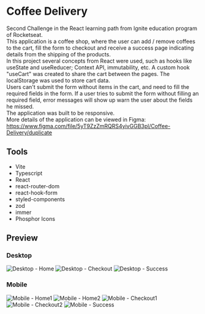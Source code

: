 # Coffee Delivery

Second Challenge in the React learning path from Ignite education program of Rocketseat.<br>
This application is a coffee shop, where the user can add / remove coffees to the cart, fill the form to checkout and receive a success page indicating details from the shipping of the products.<br>
In this project several concepts from React were used, such as hooks like useState and useReducer; Context API, immutability, etc. A custom hook "useCart" was created to share the cart between the pages. The localStorage was used to store cart data. <br>
Users can't submit the form without items in the cart, and need to fill the required fields in the form. If a user tries to submit the form without filling an required field, error messages will show up warn the user about the fields he missed. <br>
The application was built to be responsive. <br>
More details of the application can be viewed in Figma: https://www.figma.com/file/5yT9ZzZmRQRS4yivGGB3pl/Coffee-Delivery/duplicate


## Tools
- Vite
- Typescript
- React
- react-router-dom
- react-hook-form
- styled-components
- zod
- immer
- Phosphor Icons

## Preview
### Desktop
![Desktop - Home](https://i.imgur.com/ytlh8No.png)
![Desktop - Checkout](https://i.imgur.com/M2sA5JL.png)
![Desktop - Success](https://i.imgur.com/19R88rZ.png)

### Mobile
![Mobile - Home1](https://i.imgur.com/spwwkR3.png)
![Mobile - Home2](https://i.imgur.com/OYd78Rx.png)
![Mobile - Checkout1](https://i.imgur.com/X9BYx21.png)
![Mobile - Checkout2](https://i.imgur.com/I0Cr979.png)
![Mobile - Success](https://i.imgur.com/0XutDLf.png)